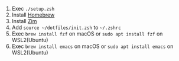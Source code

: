1. Exec `./setup.zsh`
1. Install [Homebrew](https://brew.sh)
1. Install [Zim](https://zimfw.sh)
1. Add `source ~/dotfiles/init.zsh` to `~/.zshrc`
1. Exec `brew install fzf` on macOS or `sudo apt install fzf` on WSL2(Ubuntu)
1. Exec `brew install emacs` on macOS or `sudo apt install emacs` on WSL2(Ubuntu)
